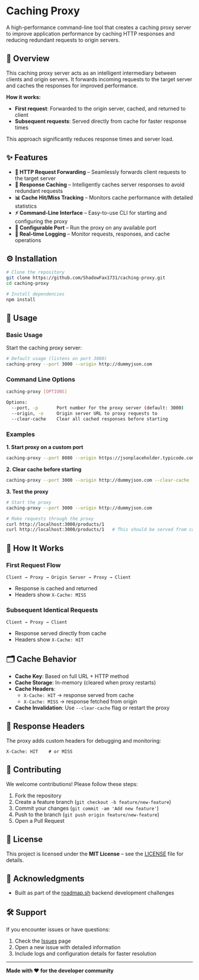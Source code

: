 # Caching Proxy

A high-performance command-line tool that creates a caching proxy server to improve application performance by caching HTTP responses and reducing redundant requests to origin servers.

## 📖 Overview

This caching proxy server acts as an intelligent intermediary between clients and origin servers. It forwards incoming requests to the target server and caches the responses for improved performance.

**How it works:**

- **First request**: Forwarded to the origin server, cached, and returned to client
- **Subsequent requests**: Served directly from cache for faster response times

This approach significantly reduces response times and server load.

## ✨ Features

- **🔄 HTTP Request Forwarding** – Seamlessly forwards client requests to the target server
- **💾 Response Caching** – Intelligently caches server responses to avoid redundant requests
- **📊 Cache Hit/Miss Tracking** – Monitors cache performance with detailed statistics
- **⚡ Command-Line Interface** – Easy-to-use CLI for starting and configuring the proxy
- **🔧 Configurable Port** – Run the proxy on any available port
- **📝 Real-time Logging** – Monitor requests, responses, and cache operations

## ⚙️ Installation

```bash
# Clone the repository
git clone https://github.com/ShadowFax1731/caching-proxy.git
cd caching-proxy

# Install dependencies
npm install
```

## 🚀 Usage

### Basic Usage

Start the caching proxy server:

```bash
# Default usage (listens on port 3000)
caching-proxy --port 3000 --origin http://dummyjson.com
```

### Command Line Options

```bash
caching-proxy [OPTIONS]

Options:
  --port, -p       Port number for the proxy server (default: 3000)
  --origin, -o     Origin server URL to proxy requests to
  --clear-cache    Clear all cached responses before starting
```

### Examples

**1. Start proxy on a custom port**

```bash
caching-proxy --port 8080 --origin https://jsonplaceholder.typicode.com
```

**2. Clear cache before starting**

```bash
caching-proxy --port 3000 --origin http://dummyjson.com --clear-cache
```

**3. Test the proxy**

```bash
# Start the proxy
caching-proxy --port 3000 --origin http://dummyjson.com

# Make requests through the proxy
curl http://localhost:3000/products/1
curl http://localhost:3000/products/1   # This should be served from cache
```

## 🔎 How It Works

### First Request Flow

```
Client → Proxy → Origin Server → Proxy → Client
```

- Response is cached and returned
- Headers show `X-Cache: MISS`

### Subsequent Identical Requests

```
Client → Proxy → Client
```

- Response served directly from cache
- Headers show `X-Cache: HIT`

## 🗂️ Cache Behavior

- **Cache Key**: Based on full URL + HTTP method
- **Cache Storage**: In-memory (cleared when proxy restarts)
- **Cache Headers**:
  - `X-Cache: HIT` → response served from cache
  - `X-Cache: MISS` → response fetched from origin
- **Cache Invalidation**: Use `--clear-cache` flag or restart the proxy

## 📨 Response Headers

The proxy adds custom headers for debugging and monitoring:

```http
X-Cache: HIT    # or MISS
```

## 🤝 Contributing

We welcome contributions! Please follow these steps:

1. Fork the repository
2. Create a feature branch (`git checkout -b feature/new-feature`)
3. Commit your changes (`git commit -am 'Add new feature'`)
4. Push to the branch (`git push origin feature/new-feature`)
5. Open a Pull Request

## 📄 License

This project is licensed under the **MIT License** – see the [LICENSE](LICENSE) file for details.

## 🙌 Acknowledgments

- Built as part of the [roadmap.sh](https://roadmap.sh) backend development challenges

## 🛠️ Support

If you encounter issues or have questions:

1. Check the [Issues](https://github.com/ShadowFax1731/caching-proxy/issues) page
2. Open a new issue with detailed information
3. Include logs and configuration details for faster resolution

---

**Made with ❤️ for the developer community**

